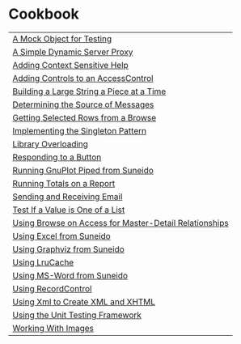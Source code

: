 # Cookbook

|     |
| --- |
| [A Mock Object for Testing](<Cookbook/A Mock Object for Testing.md>) |
| [A Simple Dynamic Server Proxy](<Cookbook/A Simple Dynamic Server Proxy.md>) |
| [Adding Context Sensitive Help](<Cookbook/Adding Context Sensitive Help.md>) |
| [Adding Controls to an AccessControl](<Cookbook/Adding Controls to an AccessControl.md>) |
| [Building a Large String a Piece at a Time](<Cookbook/Building a Large String a Piece at a Time.md>) |
| [Determining the Source of Messages](<Cookbook/Determining the Source of Messages.md>) |
| [Getting Selected Rows from a Browse](<Cookbook/Getting Selected Rows from a Browse.md>) |
| [Implementing the Singleton Pattern](<Cookbook/Implementing the Singleton Pattern.md>) |
| [Library Overloading](<Cookbook/Library Overloading.md>) |
| [Responding to a Button](<Cookbook/Responding to a Button.md>) |
| [Running GnuPlot Piped from Suneido](<Cookbook/Running GnuPlot Piped from Suneido.md>) |
| [Running Totals on a Report](<Cookbook/Running Totals on a Report.md>) |
| [Sending and Receiving Email](<Cookbook/Sending and Receiving Email.md>) |
| [Test If a Value is One of a List](<Cookbook/Test If a Value is One of a List.md>) |
| [Using Browse on Access for Master-Detail Relationships](<Cookbook/Using Browse on Access for Master-Detail Relationships.md>) |
| [Using Excel from Suneido](<Cookbook/Using Excel from Suneido.md>) |
| [Using Graphviz from Suneido](<Cookbook/Using Graphviz from Suneido.md>) |
| [Using LruCache](<Cookbook/Using LruCache.md>) |
| [Using MS-Word from Suneido](<Cookbook/Using MS-Word from Suneido.md>) |
| [Using RecordControl](<Cookbook/Using RecordControl.md>) |
| [Using Xml to Create XML and XHTML](<Cookbook/Using Xml to Create XML and XHTML.md>) |
| [Using the Unit Testing Framework](<Cookbook/Using the Unit Testing Framework.md>) |
| [Working With Images](<Cookbook/Working With Images.md>) |

